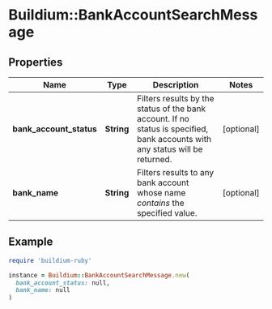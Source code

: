 # Buildium::BankAccountSearchMessage

## Properties

| Name | Type | Description | Notes |
| ---- | ---- | ----------- | ----- |
| **bank_account_status** | **String** | Filters results by the status of the bank account. If no status is specified, bank accounts with any status will be returned. | [optional] |
| **bank_name** | **String** | Filters results to any bank account whose name *contains* the specified value. | [optional] |

## Example

```ruby
require 'buildium-ruby'

instance = Buildium::BankAccountSearchMessage.new(
  bank_account_status: null,
  bank_name: null
)
```

